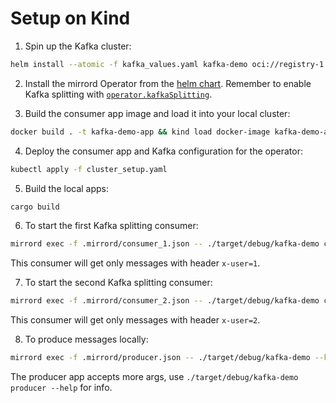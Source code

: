 # Setup on Kind

1. Spin up the Kafka cluster:
```sh
helm install --atomic -f kafka_values.yaml kafka-demo oci://registry-1.docker.io/bitnamicharts/kafka
```

2. Install the mirrord Operator from the [helm chart](https://github.com/metalbear-co/charts).
Remember to enable Kafka splitting with [`operator.kafkaSplitting`](https://github.com/metalbear-co/charts/blob/1d081ee9245af30d652308074b65cd2e388704f1/mirrord-operator/values.yaml#L38).

3. Build the consumer app image and load it into your local cluster:
```sh
docker build . -t kafka-demo-app && kind load docker-image kafka-demo-app
```

4. Deploy the consumer app and Kafka configuration for the operator:
```sh
kubectl apply -f cluster_setup.yaml
```

5. Build the local apps:
```sh
cargo build
```

6. To start the first Kafka splitting consumer:
```sh
mirrord exec -f .mirrord/consumer_1.json -- ./target/debug/kafka-demo consumer
```
This consumer will get only messages with header `x-user=1`.

7. To start the second Kafka splitting consumer:
```sh
mirrord exec -f .mirrord/consumer_2.json -- ./target/debug/kafka-demo consumer
```
This consumer will get only messages with header `x-user=2`.

8. To produce messages locally:
```sh
mirrord exec -f .mirrord/producer.json -- ./target/debug/kafka-demo --kafka-topic-name test --kafka-bootstrap-servers kafka-demo.default.svc.cluster.local:9092  producer --key hello --header "x-user=1"
```
The producer app accepts more args, use `./target/debug/kafka-demo producer --help` for info.
